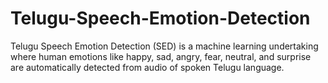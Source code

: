 # Telugu-Speech-Emotion-Detection
Telugu Speech Emotion Detection (SED) is a machine learning undertaking where human emotions like happy, sad, angry, fear, neutral, and surprise are automatically detected from audio of spoken Telugu language.
